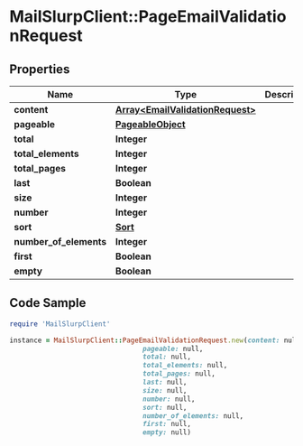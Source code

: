 # MailSlurpClient::PageEmailValidationRequest

## Properties

Name | Type | Description | Notes
------------ | ------------- | ------------- | -------------
**content** | [**Array&lt;EmailValidationRequest&gt;**](EmailValidationRequest) |  | [optional] 
**pageable** | [**PageableObject**](PageableObject) |  | [optional] 
**total** | **Integer** |  | [optional] 
**total_elements** | **Integer** |  | [optional] 
**total_pages** | **Integer** |  | [optional] 
**last** | **Boolean** |  | [optional] 
**size** | **Integer** |  | [optional] 
**number** | **Integer** |  | [optional] 
**sort** | [**Sort**](Sort) |  | [optional] 
**number_of_elements** | **Integer** |  | [optional] 
**first** | **Boolean** |  | [optional] 
**empty** | **Boolean** |  | [optional] 

## Code Sample

```ruby
require 'MailSlurpClient'

instance = MailSlurpClient::PageEmailValidationRequest.new(content: null,
                                 pageable: null,
                                 total: null,
                                 total_elements: null,
                                 total_pages: null,
                                 last: null,
                                 size: null,
                                 number: null,
                                 sort: null,
                                 number_of_elements: null,
                                 first: null,
                                 empty: null)
```


